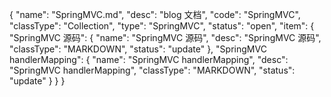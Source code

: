 {
    "name": "SpringMVC.md",
    "desc": "blog 文档",
    "code": "SpringMVC",
    "classType": "Collection",
    "type": "SpringMVC",
    "status": "open",
    "item": {
        "SpringMVC 源码": {
            "name": "SpringMVC 源码",
            "desc": "SpringMVC 源码",
            "classType": "MARKDOWN",
            "status": "update"
        },
        "SpringMVC handlerMapping": {
            "name": "SpringMVC handlerMapping",
            "desc": "SpringMVC handlerMapping",
            "classType": "MARKDOWN",
            "status": "update"
        }
    }
}